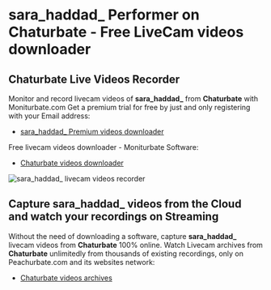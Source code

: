 # sara_haddad_ Performer on Chaturbate - Free LiveCam videos downloader

## Chaturbate Live Videos Recorder

Monitor and record livecam videos of **sara_haddad_** from **Chaturbate** with Moniturbate.com
Get a premium trial for free by just and only registering with your Email address:
* [sara_haddad_ Premium videos downloader](https://moniturbate.com/request-demo-licence-key.html)

Free livecam videos downloader - Moniturbate Software:
* [Chaturbate videos downloader](https://moniturbate.com/moniturbate-download-software.html)

![sara_haddad_ livecam videos recorder](https://peachurnet.com/templates/moniturbate-software.png)


## Capture sara_haddad_ videos from the Cloud and watch your recordings on Streaming

Without the need of downloading a software, capture **sara_haddad_** livecam videos from **Chaturbate** 100% online.
Watch Livecam archives from **Chaturbate** unlimitedly from thousands of existing recordings, only on Peachurbate.com and its websites network:
* [Chaturbate videos archives](https://peachurnet.com/)